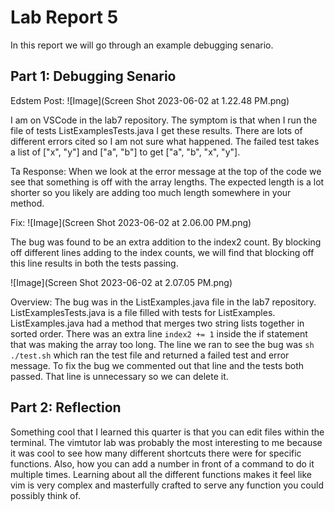 # Lab Report 5
In this report we will go through an example debugging senario. 

## Part 1: Debugging Senario
Edstem Post:
![Image](Screen Shot 2023-06-02 at 1.22.48 PM.png) 

I am on VSCode in the lab7 repository. The symptom is that when I run the file of tests ListExamplesTests.java I get these results. 
There are lots of different errors cited so I am not sure what happened. The failed test takes a list of ["x", "y"] and ["a", "b"] to get ["a", "b", "x", "y"].

Ta Response:
When we look at the error message at the top of the code we see that something is off with the array lengths. The expected length is a lot shorter so you likely are adding too much length somewhere in your method.  

Fix: 
![Image](Screen Shot 2023-06-02 at 2.06.00 PM.png) 

The bug was found to be an extra addition to the index2 count. By blocking off different lines adding to the index counts, we will find that blocking off this line results in both the tests passing. 

![Image](Screen Shot 2023-06-02 at 2.07.05 PM.png)

Overview:
The bug was in the ListExamples.java file in the lab7 repository. ListExamplesTests.java is a file filled with tests for ListExamples. 
ListExamples.java had a method that merges two string lists together in sorted order. There was an extra line `index2 += 1` inside the if statement that was making the array too long. The line we ran to see the bug was `sh ./test.sh` which ran the test file and returned a failed test and error message. To fix the bug we commented out that line and the tests both passed. That line is unnecessary so we can delete it. 

## Part 2: Reflection
Something cool that I learned this quarter is that you can edit files within the terminal. The vimtutor lab was probably the most interesting to me because it was cool to see how many different shortcuts there were for specific functions. Also, how you can add a number in front of a command to do it multiple times. Learning about all the different functions makes it feel like vim is very complex and masterfully crafted to serve any function you could possibly think of. 
